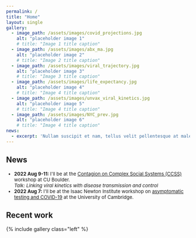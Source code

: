 ```yaml
---
permalink: /
title: "Home"
layout: single
gallery:
  - image_path: /assets/images/covid_projections.jpg
    alt: "placeholder image 1"
    # title: "Image 1 title caption"
  - image_path: /assets/images/abx_ma.jpg
    alt: "placeholder image 2"
    # title: "Image 2 title caption"
  - image_path: /assets/images/viral_trajectory.jpg
    alt: "placeholder image 3"
    # title: "Image 3 title caption"
  - image_path: /assets/images/life_expectancy.jpg
    alt: "placeholder image 4"
    # title: "Image 4 title caption"
  - image_path: /assets/images/unvax_viral_kinetics.jpg
    alt: "placeholder image 5"
    # title: "Image 4 title caption"
  - image_path: /assets/images/NYC_prev.jpg
    alt: "placeholder image 6"
    # title: "Image 4 title caption"
news: 
  - excerpt: 'Nullam suscipit et nam, tellus velit pellentesque at malesuada, enim eaque. Quis nulla, netus tempor in diam gravida tincidunt, *proin faucibus* voluptate felis id sollicitudin. Centered with `type="center"`'
---
```


<!-- {% include feature_row id="feature_row2" type="left" %} -->

<!-- <h2> Recent work </h2> -->

<h2> News </h2>
<font size=2>
  <ul>
    <li> <b> 2022 Aug 9-11: </b> I'll be at the <a href="https://www.colorado.edu/amath/caccss2022" target="_blank">Contagion on Complex Social Systems (CCSS)</a> workshop at CU Boulder. <br>
      <i>Talk: Linking viral kinetics with disease transmission and control</i>
    </li>
    <li> <b> 2022 Aug 7: </b> I'll be at the Isaac Newton Institute workshop on <a href="https://gateway.newton.ac.uk/event/tgm123" target="_blank"> asymptomatic testing and COVID-19</a> at the University of Cambridge. <br>
    </li>
  </ul>
</font>

<h2> Recent work </h2>

{% include gallery class="left" %}

